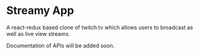 # Streamy App

A react-redux based clone of twitch.tv which allows users to broadcast as well as live view streams.

Documentation of APIs will be added soon.
